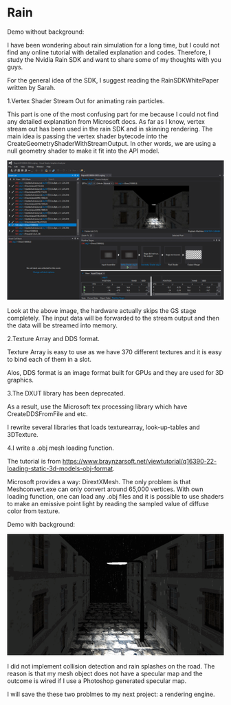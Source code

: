 # Rain

Demo without background:



I have been wondering about rain simulation for a long time, but I could not find any online tutorial with detailed explanation and codes. Therefore, I study the Nvidia Rain SDK and want to share some of my thoughts with you guys.

For the general idea of the SDK, I suggest reading the RainSDKWhitePaper written by Sarah.

1.Vertex Shader Stream Out for animating rain particles.

This part is one of the most confusing part for me because I could not find any detailed explanation from Microsoft docs. As far as I know, vertex stream out has been used in the rain SDK and in skinning rendering. The main idea is passing the vertex shader bytecode into the CreateGeometryShaderWithStreamOutput. In other words, we are using a null geometry shader to make it fit into the API model. 

![alt text](VSSO.PNG)

Look at the above image, the hardware actually skips the GS stage completely. The input data will be forwarded to the stream output and then the data will be streamed into memory. 

2.Texture Array and DDS format.

Texture Array is easy to use as we have 370 different textures and it is easy to bind each of them in a slot.

Alos, DDS format is an image format built for GPUs and they are used for 3D graphics.

3.The DXUT library has been deprecated.

As a result, use the Microsoft tex processing library which have CreateDDSFromFile and etc.

I rewrite several libraries that loads texturearray, look-up-tables and 3DTexture.

4.I write a .obj mesh loading function.

The tutorial is from https://www.braynzarsoft.net/viewtutorial/q16390-22-loading-static-3d-models-obj-format.

Microsoft provides a way: DirextXMesh. The only problem is that Meshconvert.exe can only convert around 65,000 vertices. With own loading function, one can load any .obj files and it is possible to use shaders to make an emissive point light by reading the sampled value of diffuse color from texture.

Demo with background:

![alt text](demo2.gif)

I did not implement collision detection and rain splashes on the road. The reason is that my mesh object does not have a specular map and the outcome is wired if I use a Photoshop generated specular map. 

I will save the these two problmes to my next project: a rendering engine.



